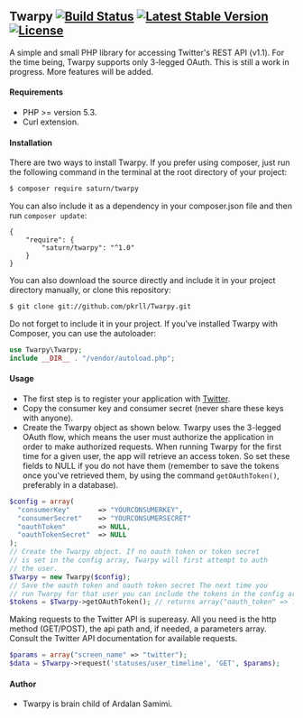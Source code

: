 ## Twarpy [![Build Status](https://travis-ci.org/pkrll/Twarpy.svg?branch=master)](https://travis-ci.org/pkrll/Twarpy) [![Latest Stable Version](https://poser.pugx.org/saturn/twarpy/v/stable)](https://packagist.org/packages/saturn/twarpy) [![License](https://poser.pugx.org/saturn/twarpy/license)](https://packagist.org/packages/saturn/twarpy)
A simple and small PHP library for accessing Twitter's REST API (v1.1). For the time being, Twarpy supports only 3-legged OAuth. This is still a work in progress. More features will be added.
#### Requirements
* PHP >= version 5.3.
* Curl extension.

#### Installation
There are two ways to install Twarpy. If you prefer using composer, just run the following command in the terminal at the root directory of your project:
```bash
$ composer require saturn/twarpy
```
You can also include it as a dependency in your composer.json file and then run ``composer update``:
```
{
    "require": {
        "saturn/twarpy": "^1.0"
    }
}
```
You can also download the source directly and include it in your project directory manually, or clone this repository:
```bash
$ git clone git://github.com/pkrll/Twarpy.git
```
Do not forget to include it in your project. If you've installed Twarpy with Composer, you can use the autoloader:
```php
use Twarpy\Twarpy;
include __DIR__ . "/vendor/autoload.php";
```
#### Usage
* The first step is to register your application with [Twitter](https://apps.twitter.com).
* Copy the consumer key and consumer secret (never share these keys with anyone).
* Create the Twarpy object as shown below. Twarpy uses the 3-legged OAuth flow, which means the user must authorize the application in order to make authorized requests. When running Twarpy for the first time for a given user, the app will retrieve an access token. So set these fields to NULL if you do not have them (remember to save the tokens once you've retrieved them, by using the command ``getOAuthToken()``, preferably in a database).
```php
$config = array(
  "consumerKey"       => "YOURCONSUMERKEY",
  "consumerSecret"    => "YOURCONSUMERSECRET"
  "oauthToken"        => NULL,
  "oauthTokenSecret"  => NULL
);
// Create the Twarpy object. If no oauth token or token secret
// is set in the config array, Twarpy will first attempt to auth
// the user.
$Twarpy = new Twarpy($config);
// Save the oauth token and oauth token secret The next time you 
// run Twarpy for that user you can include the tokens in the config array.
$tokens = $Twarpy->getOAuthToken(); // returns array("oauth_token" => ???, "oauth_token_secret" => ???)
```
Making requests to the Twitter API is supereasy. All you need is the http method (GET/POST), the api path and, if needed, a parameters array. Consult the Twitter API documentation for available requests.
```php
$params = array("screen_name" => "twitter");
$data = $Twarpy->request('statuses/user_timeline', 'GET', $params);
```
#### Author
* Twarpy is brain child of Ardalan Samimi.

